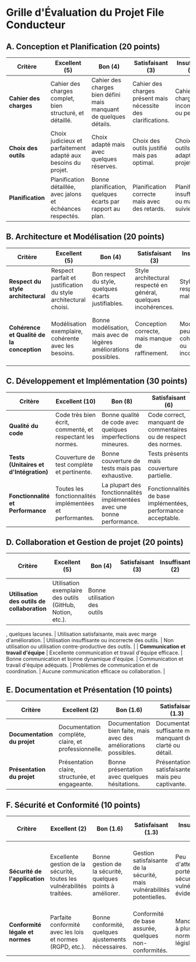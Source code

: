 # Grille d'Évaluation du Projet File Conducteur

## A. Conception et Planification (20 points)
| Critère | Excellent (5) | Bon (4) | Satisfaisant (3) | Insuffisant (2) | Non réalisé (0-1) |
|---------|---------------|---------|------------------|-----------------|-------------------|
| **Cahier des charges** | Cahier des charges complet, bien structuré, et détaillé. | Cahier des charges bien défini mais manquant de quelques détails. | Cahier des charges présent mais nécessite des clarifications. | Cahier des charges incomplet ou peu clair. | Cahier des charges manquant ou non conforme. |
| **Choix des outils** | Choix judicieux et parfaitement adapté aux besoins du projet. | Choix adapté mais avec quelques réserves. | Choix des outils justifié mais pas optimal. | Choix des outils peu adaptés au projet. | Aucun choix ou justification des outils utilisés. |
| **Planification** | Planification détaillée, avec jalons et échéances respectés. | Bonne planification, quelques écarts par rapport au plan. | Planification correcte mais avec des retards. | Planification insuffisante ou mal suivie. | Aucune planification ou respect des délais. |

## B. Architecture et Modélisation (20 points)
| Critère | Excellent (5) | Bon (4) | Satisfaisant (3) | Insuffisant (2) | Non réalisé (0-1) |
|---------|---------------|---------|------------------|-----------------|-------------------|
| **Respect du style architectural** | Respect parfait et justification du style architectural choisi. | Bon respect du style, quelques écarts justifiables. | Style architectural respecté en général, quelques incohérences. | Style peu respecté ou mal justifié. | Style architectural non respecté ou non identifiable. |
| **Cohérence et Qualité de la conception** | Modélisation exemplaire, cohérente avec les besoins. | Bonne modélisation, mais avec de légères améliorations possibles. | Conception correcte, mais manque de raffinement. | Modélisation peu cohérente ou incomplète. | Aucune modélisation ou cohérence avec le cahier des charges. |

## C. Développement et Implémentation (30 points)
| Critère | Excellent (10) | Bon (8) | Satisfaisant (6) | Insuffisant (4) | Non réalisé (0-2) |
|---------|----------------|---------|------------------|-----------------|-------------------|
| **Qualité du code** | Code très bien écrit, commenté, et respectant les normes. | Bonne qualité de code avec quelques imperfections mineures. | Code correct, manquant de commentaires ou de respect des normes. | Qualité du code médiocre ou peu lisible. | Code mal écrit, non structuré ou plagiat. |
| **Tests (Unitaires et d'Intégration)** | Couverture de test complète et pertinente. | Bonne couverture de tests mais pas exhaustive. | Tests présents mais couverture partielle. | Peu de tests, couverture insuffisante. | Aucun test ou tests non fonctionnels. |
| **Fonctionnalité et Performance** | Toutes les fonctionnalités implémentées et performantes. | La plupart des fonctionnalités implémentées avec une bonne performance. | Fonctionnalités de base implémentées, performance acceptable. | Fonctionnalités manquantes ou performance problématique. | Aucune fonctionnalité conforme ou performances inacceptables. |

## D. Collaboration et Gestion de projet (20 points)
| Critère | Excellent (5) | Bon (4) | Satisfaisant (3) | Insuffisant (2) | Non réalisé (0-1) |
|---------|---------------|---------|------------------|-----------------|-------------------|
| **Utilisation des outils de collaboration** | Utilisation exemplaire des outils (GitHub, Notion, etc.). | Bonne utilisation des outils

, quelques lacunes. | Utilisation satisfaisante, mais avec marge d'amélioration. | Utilisation insuffisante ou incorrecte des outils. | Non utilisation ou utilisation contre-productive des outils. |
| **Communication et travail d'équipe** | Excellente communication et travail d'équipe efficace. | Bonne communication et bonne dynamique d'équipe. | Communication et travail d'équipe adéquats. | Problèmes de communication et de coordination. | Aucune communication efficace ou collaboration. |

## E. Documentation et Présentation (10 points)
| Critère | Excellent (2) | Bon (1.6) | Satisfaisant (1.3) | Insuffisant (1) | Non réalisé (0-0.5) |
|---------|---------------|-----------|--------------------|-----------------|---------------------|
| **Documentation du projet** | Documentation complète, claire, et professionnelle. | Documentation bien faite, mais avec des améliorations possibles. | Documentation suffisante mais manquant de clarté ou détail. | Documentation peu détaillée ou mal organisée. | Documentation inexistante ou non pertinente. |
| **Présentation du projet** | Présentation claire, structurée, et engageante. | Bonne présentation avec quelques hésitations. | Présentation satisfaisante mais peu captivante. | Présentation peu claire ou désorganisée. | Présentation inexistante ou hors sujet. |

## F. Sécurité et Conformité (10 points)
| Critère | Excellent (2) | Bon (1.6) | Satisfaisant (1.3) | Insuffisant (1) | Non réalisé (0-0.5) |
|---------|---------------|-----------|--------------------|-----------------|---------------------|
| **Sécurité de l'application** | Excellente gestion de la sécurité, toutes les vulnérabilités traitées. | Bonne gestion de la sécurité, quelques points à améliorer. | Gestion satisfaisante de la sécurité, mais vulnérabilités potentielles. | Peu d'attention portée à la sécurité, vulnérabilités évidentes. | Aucune gestion de la sécurité ou risques majeurs non adressés. |
| **Conformité légale et normes** | Parfaite conformité avec les lois et normes (RGPD, etc.). | Bonne conformité, quelques ajustements nécessaires. | Conformité de base assurée, quelques non-conformités. | Manquement à plusieurs normes ou législations. | Ignorance totale des aspects légaux et des normes. |

